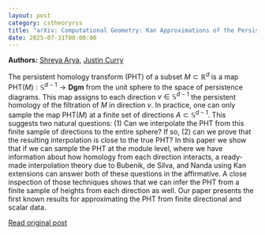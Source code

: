 ```yaml
---
layout: post
category: cstheoryrss
title: "arXiv: Computational Geometry: Kan Approximations of the Persistent Homology Transform"
date: 2025-07-31T00:00:00
---
```


**Authors:** [Shreya Arya](https://dblp.uni-trier.de/search?q=Shreya+Arya), [Justin Curry](https://dblp.uni-trier.de/search?q=Justin+Curry)

The persistent homology transform (PHT) of a subset $M \subset \mathbb{R}^d$
is a map $\text{PHT}(M):\mathbb{S}^{d-1} \to \mathbf{Dgm}$ from the unit sphere
to the space of persistence diagrams. This map assigns to each direction $v\in
\mathbb{S}^{d-1}$ the persistent homology of the filtration of $M$ in direction
$v$. In practice, one can only sample the map $\text{PHT}(M)$ at a finite set
of directions $A \subset \mathbb{S}^{d-1}$. This suggests two natural
questions: (1) Can we interpolate the PHT from this finite sample of directions
to the entire sphere? If so, (2) can we prove that the resulting interpolation
is close to the true PHT? In this paper we show that if we can sample the PHT
at the module level, where we have information about how homology from each
direction interacts, a ready-made interpolation theory due to Bubenik, de
Silva, and Nanda using Kan extensions can answer both of these questions in the
affirmative. A close inspection of those techniques shows that we can infer the
PHT from a finite sample of heights from each direction as well. Our paper
presents the first known results for approximating the PHT from finite
directional and scalar data.

[Read original post](http://arxiv.org/abs/2507.22816v1)
